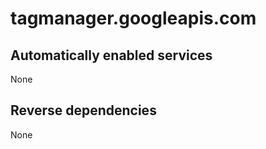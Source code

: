 # tagmanager.googleapis.com

## Automatically enabled services

None

## Reverse dependencies

None
